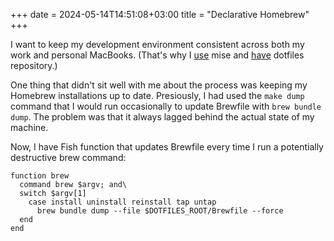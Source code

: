 +++
date = 2024-05-14T14:51:08+03:00
title = "Declarative Homebrew"
+++

I want to keep my development environment consistent across both my work and personal MacBooks. (That's why I [use](../dev-env-with-mise) mise and [have](https://github.com/vrslev/dotfiles) dotfiles repository.)


One thing that didn't sit well with me about the process was keeping my Homebrew installations up to date. Presiously, I had used the `make dump` command that I would run occasionally to update Brewfile with `brew bundle dump`. The problem was that it always lagged behind the actual state of my machine.

Now, I have Fish function that updates Brewfile every time I run a potentially destructive brew command:

```fish
function brew
  command brew $argv; and\
  switch $argv[1]
    case install uninstall reinstall tap untap
      brew bundle dump --file $DOTFILES_ROOT/Brewfile --force
  end
end
```
